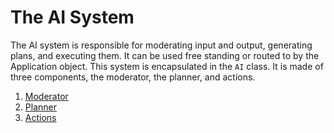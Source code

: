 # The AI System

The AI system is responsible for moderating input and output, generating plans, and executing them. It can be used free standing or routed to by the Application object. This system is encapsulated in the `AI` class. It is made of three components, the moderator, the planner, and actions.

1. [Moderator](./MODERATOR.md)
2. [Planner](./PLANNER.md)
3. [Actions](./ACTIONS.md)
